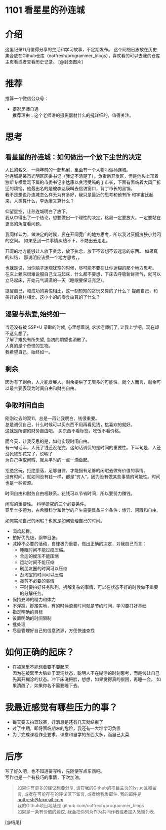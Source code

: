 # 1101 看星星的孙连城

# 介绍
这里记录11月值得分享的生活和学习故事，不定期发布。
这个网络日志放在历史集合放在Github仓库（notfresh/programmer_blogs），喜欢看的可以去我的仓库主页看或者查看历史记录。
[@封面图片]

# 推荐
推荐一个微信公众号：  
- 摄影吴师自通  
推荐理由：这个老师讲的摄影器材什么的挺详细的，值得关注。  


# 思考
 
## 看星星的孙连城：如何做出一个放下尘世的决定
人民的名义，一两年前的一部热剧，里面有一个人物叫做孙连城。  
孙连城是某市光明区区委书记（我记不清楚了），负责新开发区，但是他头上顶着独断专横爱骂下属的市委书记李达康以贪污受贿的丁市长，下面有面临着大风厂拆迁的烦恼，他最出名的是被李达康叫去信访窗口，背丁市长的黑锅。  
我不是想说孙连城怎么样无为有多好，我只是最近的思考和他有所
和宇宙比起来，人类算什么，李达康又算什么？

仰望星空，让孙连城明白了放下。  
我从中得出了一个结论，想要做出一个理性的决定，格局一定要放大。一定要站在更高的角度看问题。  

我同样认为，做决定的时候，要在开阔宽广的地方思考，所以我讨厌拥挤狭小封闭的空间。
如果感到一件事情纠结不下，不妨出去走走。 

开阔的地方能够让人放下贪念，放下执念，放下不该想不该迷恋的东西。
如果真的纠结， 那说明应该换一个地方思考，。  

也就是说，当你脑子迷糊犹豫的时候，尽可能不要在让你迷糊的那个地方思考。
在床上赖床很难说服自己立马起床，什么都不要想，下床去呼吸新鲜空气，就可以立马起床，开始元气满满的一天（睡眠要保证充足）。

提醒自己，和成功的喜悦相比，这一刻短短的贪玩又算的了什么？
提醒自己，和美好的身材相比，这小小的的零食由算的了什么？

## 渴望与热爱,始终如一
当还没有被 SSP*U 录取的时候, 心里想着说, 求求老师们了, 让我上学吧，现在却不这么想了。    
了解了难免有所失望, 当初的期望也消散了。  
人真的是个奇怪的生物。  
我希望自己，始终如一。  

## 剩余
因为有了剩余，人才能发展人。剩余提供了无限多的可能性。就个人而言，剩余可以最主要表现为时间自由和财务自由。  

## 争取时间自由

刚刚过去的双11，总是一再让我明白，钱很重要。  
总是调侃自己，什么时候可以买东西不用再看见钱，挑喜欢的就好。  
这就是所谓的财务自由吧， 买东西不看标签，吃饭不看价格。 

而今天，让我反思的是，如何实现时间自由。  
有一句话叫，人死了钱还没花完，这句话调侃的是时间的重要性。下半句是，人还没死钱却花完了，说明了  
为自己争取闲暇，就从平时的一点一滴做起。 
 
拒绝贪玩，拒绝堕落，足够自律，才能拥有足够的闲暇去做有价值的事情。  
没有时间，就如同没有钱一样，都是”穷人“，因为没有做某些事情的可能性。时间也是一种资源。

时间自由和财务自由相联系。花钱可以节省时间，所以要努力赚钱。  

闲暇的重要性。 
科学研究的三个必要条件。  
亚里士多德为，古希腊科学和哲学的产生需要具备三个条件：惊异、闲暇和自由。

如何实现自己的闲暇？也就是如何管理自己的时间。    
- 闻鸡起舞。  
- 拍好优先级，纲举目张。  
- 减掉不必要的活动，自律极为重要，做出正确的决定，对我自己而言：    
  - 睡眠时间不能过度压缩。  
  - 合适的娱乐不能压缩  
  - 运动时间不能压缩
  - 刷朋友圈的时间可以压缩  
  - 逛淘宝的时间可以压缩  
  - 裁剪不必要的事情
  - 平时要拍好任务队列，拆解复杂的事情，可以在状态不好的时候做不重要的分解任务。
- 保持充沛的精力和体力
- 不浮躁，脚踏实地，有的时候浪费时间就是节约时间，学习要打好基础
- 指定明确的目标
- 设置明确的时间限制
- 批处理
- 尽量管理好自己的信息资源，方便快速查找

# 如何正确的起床？  
- 在被窝里不能想着要不要起床  
因为在被窝里大脑处于混沌状态，聪明人不在糊涂的时刻思考，而是线让自己先离开糊涂的状态。冲下床洗把脸，想想，如果觉得真的很困，再睡一会。 如果清醒了，如果你名不需要睡下去。  

# 我最近感觉有哪些压力的事？  
- 每天要去拍篮球赛，好消息是还有几天就结束了  
- 过了中期，即将面临期末的危险，我还有一大堆学习负债  
- 为了完成课程作业要求，课堂和自学的东西太多，而自己太菜  

# 后序
写了好久吧，也不知道要写啥，先随便写点东西吧。  
写作也是一个有技巧的事情，下次加油。 

>如果你有更多的建议想要分享, 请在我的Github的项目主页的Issue区域留言, 或者在可能存在的评论区下留言, 或者给我发邮件. 
我的邮件是 notfresh@foxmail.com  
我的Github项目地址是 github.com/notfresh/programmer_blogs  
如果是一条有价值的建议, 我会把你列为作为共同作者或者加入感谢列表.  

[@结尾]